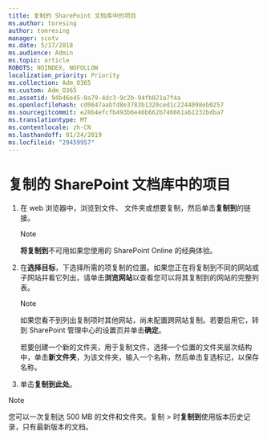 ```yaml
---
title: 复制的 SharePoint 文档库中的项目
ms.author: toresing
author: tomresing
manager: scotv
ms.date: 5/17/2018
ms.audience: Admin
ms.topic: article
ROBOTS: NOINDEX, NOFOLLOW
localization_priority: Priority
ms.collection: Adm_O365
ms.custom: Adm_O365
ms.assetid: 94b46e45-0a79-4dc3-9c2b-94fb021a7f4a
ms.openlocfilehash: cd0647aabfd8e3783b1320ced1c2244098eb0257
ms.sourcegitcommit: e2864efcfb493b6e46b662b746661a61232bdba7
ms.translationtype: MT
ms.contentlocale: zh-CN
ms.lasthandoff: 01/24/2019
ms.locfileid: "29459957"
---
```

# <a name="copy-items-in-a-sharepoint-document-library"></a>复制的 SharePoint 文档库中的项目

1. 在 web 浏览器中，浏览到文件、 文件夹或想要复制，然后单击**复制到**的链接。
    
    > [!NOTE]
    > **将复制到**不可用如果您使用的 SharePoint Online 的经典体验。 
  
2. 在**选择目标**，下选择所需的项复制的位置。如果您正在将复制到不同的网站或子网站并看它列出，请单击**浏览网站**以查看您可以将其复制到的网站的完整列表。 
    
    > [!NOTE]
    > 如果您看不到列出复制项时其他网站，尚未配置跨网站复制。若要启用它，转到 SharePoint 管理中心的设置页并单击**确定**。 
  
    若要创建一个新的文件夹，用于复制文件，选择一个位置的文件夹层次结构中，单击**新文件夹**，为该文件夹，输入一个名称，然后单击复选标记，以保存名称。
    
3. 单击**复制到此处**。
    
> [!NOTE]
>  您可以一次复制达 500 MB 的文件和文件夹。复制 > 时**复制到**使用版本历史记录，只有最新版本的文档。 
  

